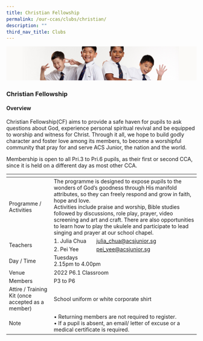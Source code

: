 ```yaml
---
title: Christian Fellowship
permalink: /our-ccas/clubs/christian/
description: ""
third_nav_title: Clubs
---
```

![](/images/Sub-banner2.jpg)

### Christian Fellowship

#### Overview

Christian Fellowship(CF) aims to provide a safe haven for pupils to ask questions about God, experience personal spiritual revival and be equipped to worship and witness for Christ. Through it all, we hope to build godly character and foster love among its members, to become a worshipful community that pray for and serve ACS Junior, the nation and the world.

  

Membership is open to all Pri.3 to Pri.6 pupils, as their first or second CCA, since it is held on a different day as most other CCA.



<table><thead><tr><th></th><th></th><th></th></tr></thead><tbody><tr><td>Programme / <br>Activities</td><td colspan="2">The programme is designed to expose pupils to the wonders of God’s goodness through His manifold attributes, so they can freely respond and grow in faith, hope and love.<br>Activities include praise and worship, Bible studies followed by discussions, role play, prayer, video screening and art and craft. There are also opportunities to learn how to play the ukulele and participate to lead singing and prayer at our school chapel.   </td></tr><tr><td rowspan="2">Teachers<br></td><td>1. Julia Chua</td><td><a href="mailto:julia_chua@acsjunior.sg">julia_chua@acsjunior.sg</a></td></tr><tr><td>2. Pei Yee</td><td><a href="mailto:pei_yee@acsjunior.sg">pei_yee@acsjunior.sg</a></td></tr><tr><td>Day / Time<br> </td><td colspan="2">Tuesdays<br>2.15pm to 4.00pm</td></tr><tr><td>Venue</td><td colspan="2">2022 P6.1 Classroom</td></tr><tr><td>Members</td><td colspan="2">P3 to P6</td></tr><tr><td>Attire / Training Kit (once accepted as a member)</td><td colspan="2">School uniform or white corporate shirt</td></tr><tr><td>Note<br></td><td colspan="2">• Returning members are not required to register.<br>• If a pupil is absent, an email/ letter of excuse or a medical certificate is required.</td></tr></tbody></table>